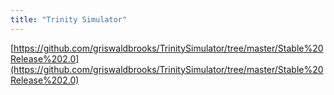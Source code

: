 ```yaml
---
title: "Trinity Simulator"
---
```


[https://github.com/griswaldbrooks/TrinitySimulator/tree/master/Stable%20Release%202.0](https://github.com/griswaldbrooks/TrinitySimulator/tree/master/Stable%20Release%202.0)